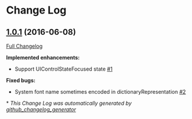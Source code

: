 # Change Log

## [1.0.1](https://github.com/Blue-Rocket/BRStyle/tree/1.0.1) (2016-06-08)
[Full Changelog](https://github.com/Blue-Rocket/BRStyle/compare/1.0.0...1.0.1)

**Implemented enhancements:**

- Support UIControlStateFocused state [\#1](https://github.com/Blue-Rocket/BRStyle/issues/1)

**Fixed bugs:**

- System font name sometimes encoded in dictionaryRepresentation  [\#2](https://github.com/Blue-Rocket/BRStyle/issues/2)



\* *This Change Log was automatically generated by [github_changelog_generator](https://github.com/skywinder/Github-Changelog-Generator)*